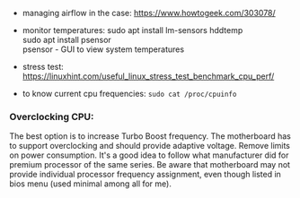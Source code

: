 * managing airflow in the case:
https://www.howtogeek.com/303078/

* monitor temperatures:
sudo apt install lm-sensors hddtemp    
sudo apt install psensor  
psensor - GUI to view system temperatures  

* stress test:
https://linuxhint.com/useful_linux_stress_test_benchmark_cpu_perf/

* to know current cpu frequencies:
```sudo cat /proc/cpuinfo```

### Overclocking CPU:
The best option is to increase Turbo Boost frequency. 
The motherboard has to support overclocking and should provide 
adaptive voltage. Remove limits on power consumption.
It's a good idea to follow what manufacturer did for premium processor 
of the same series.
Be aware that motherboard may not provide individual processor frequency assignment,
even though listed in bios menu (used minimal among all for me).
